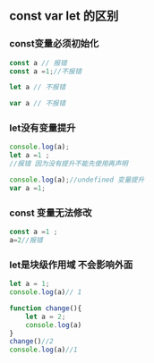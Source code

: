 ## const var let 的区别

### const变量必须初始化
```javascript
const a // 报错
const a =1;//不报错

let a // 不报错

var a // 不报错
```
### let没有变量提升

```javascript
console.log(a);
let a =1 ;
//报错 因为没有提升不能先使用再声明
```

```javascript
console.log(a);//undefined 变量提升
var a =1; 
```

### const 变量无法修改

```javascript
const a =1 ;
a=2//报错

```

### let是块级作用域 不会影响外面

```javascript
let a = 1;
console.log(a)// 1

function change(){
    let a = 2;
    console.log(a) 
}
change()//2
console.log(a)//1
```